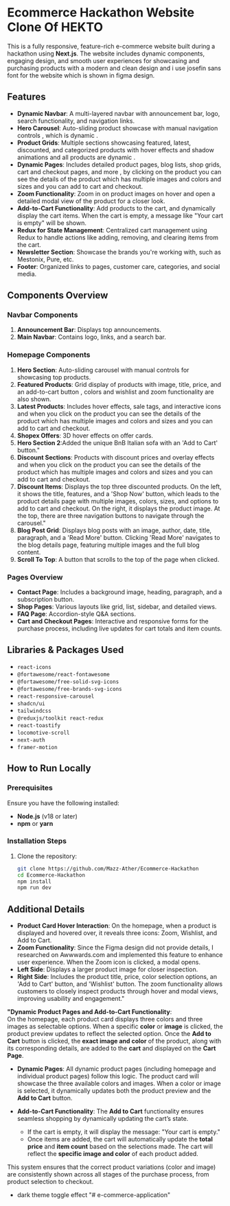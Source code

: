# Ecommerce Hackathon Website Clone Of HEKTO

This is a fully responsive, feature-rich e-commerce website built during a hackathon using **Next.js**. The website includes dynamic components, engaging design, and smooth user experiences for showcasing and purchasing products with a modern and clean design and i use josefin sans font for the website which is shown in figma design.

## Features
- **Dynamic Navbar**: A multi-layered navbar with announcement bar, logo, search functionality, and navigation links.
- **Hero Carousel**: Auto-sliding product showcase with manual navigation controls , which is dynamic .
- **Product Grids**: Multiple sections showcasing featured, latest, discounted, and categorized products with hover effects and shadow animations and all products are dynamic .
- **Dynamic Pages**: Includes detailed product pages, blog lists, shop grids, cart and checkout pages, and more , by clicking on the product you can see the details of the product which has multiple images and colors and sizes and you can add to cart and checkout.
- **Zoom Functionality**: Zoom in on product images on hover and open a detailed modal view of the product for a closer look.
- **Add-to-Cart Functionality**: Add products to the cart, and dynamically display the cart items. When the cart is empty, a message like "Your cart is empty" will be shown.
- **Redux for State Management**: Centralized cart management using Redux to handle actions like adding, removing, and clearing items from the cart.
- **Newsletter Section**: Showcase the brands you're working with, such as Mestonix, Pure, etc.
- **Footer**: Organized links to pages, customer care, categories, and social media.

## Components Overview
### Navbar Components
1. **Announcement Bar**: Displays top announcements.
2. **Main Navbar**: Contains logo, links, and a search bar.

### Homepage Components
1. **Hero Section**: Auto-sliding carousel with manual controls for showcasing top products.
2. **Featured Products**: Grid display of products with image, title, price, and an add-to-cart button , colors and wishlist and zoom functionality are also shown.
3. **Latest Products**: Includes hover effects, sale tags, and interactive icons and when you click on the product you can see the details of the product which has multiple images and colors and sizes and you can add to cart and checkout.
4. **Shopex Offers**: 3D hover effects on offer cards.
5. **Hero Section 2**:Added the unique BnB Italian sofa with an 'Add to Cart' button."
6. **Discount Sections**: Products with discount prices and overlay effects and when you click on the product you can see the details of the product which has multiple images and colors and sizes and you can add to cart and checkout.
7. **Discount Items**: Displays the top three discounted products. On the left, it shows the title, features, and a 'Shop Now' button, which leads to the product details page with multiple images, colors, sizes, and options to add to cart and checkout. On the right, it displays the product image. At the top, there are three navigation buttons to navigate through the carousel."
8. **Blog Post Grid**: Displays blog posts with an image, author, date, title, paragraph, and a 'Read More' button. Clicking 'Read More' navigates to the blog details page, featuring multiple images and the full blog content.
9. **Scroll To Top**: A button that scrolls to the top of the page when clicked.

### Pages Overview
- **Contact Page**: Includes a background image, heading, paragraph, and a subscription button.
- **Shop Pages**: Various layouts like grid, list, sidebar, and detailed views.
- **FAQ Page**: Accordion-style Q&A sections.
- **Cart and Checkout Pages**: Interactive and responsive forms for the purchase process, including live updates for cart totals and item counts.

## Libraries & Packages Used
- `react-icons`
- `@fortawesome/react-fontawesome`
- `@fortawesome/free-solid-svg-icons`
- `@fortawesome/free-brands-svg-icons`
- `react-responsive-carousel`
- `shadcn/ui`
- `tailwindcss`
- `@reduxjs/toolkit react-redux`
- `react-toastify`
- `locomotive-scroll`
- `next-auth`
-  `framer-motion`

## How to Run Locally

### Prerequisites
Ensure you have the following installed:
- **Node.js** (v18 or later)
- **npm** or **yarn**

### Installation Steps
1. Clone the repository:
   ```bash
   git clone https://github.com/Mazz-Ather/Ecommerce-Hackathon
   cd Ecommerce-Hackathon
   npm install
   npm run dev
   ```

## Additional Details

- **Product Card Hover Interaction**: On the homepage, when a product is displayed and hovered over, it reveals three icons: Zoom, Wishlist, and Add to Cart.
 - **Zoom Functionality**: Since the Figma design did not provide details, I researched on Awwwards.com and implemented this feature to enhance user experience. When the Zoom icon is clicked, a modal opens.
 - **Left Side**: Displays a larger product image for closer inspection.
 - **Right Side**: Includes the product title, price, color selection options, an 'Add to Cart' button, and 'Wishlist' button.
The zoom functionality allows customers to closely inspect products through hover and modal views, improving usability and engagement."


**"Dynamic Product Pages and Add-to-Cart Functionality**:  
On the homepage, each product card displays three colors and three images as selectable options. When a specific **color** or **image** is clicked, the product preview updates to reflect the selected option. Once the **Add to Cart** button is clicked, the **exact image and color** of the product, along with its corresponding details, are added to the **cart** and displayed on the **Cart Page**. 

- **Dynamic Pages**: All dynamic product pages (including homepage and individual product pages) follow this logic. The product card will showcase the three available colors and images. When a color or image is selected, it dynamically updates both the product preview and the **Add to Cart** button.

- **Add-to-Cart Functionality**: The **Add to Cart** functionality ensures seamless shopping by dynamically updating the cart’s state.  
  - If the cart is empty, it will display the message: "Your cart is empty."  
  - Once items are added, the cart will automatically update the **total price** and **item count** based on the selections made. The cart will reflect the **specific image and color** of each product added.

This system ensures that the correct product variations (color and image) are consistently shown across all stages of the purchase process, from product selection to checkout.
 - dark theme toggle effect 
 "# e-commerce-application" 
